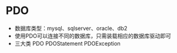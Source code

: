 # PDO
   + 数据库类型：mysql、sqlserver、oracle、db2
   + 使用PDO可以连接不同的数据库，只需装载相应的数据库驱动即可
   + 三大类 PDO PDOStatement PDOException

